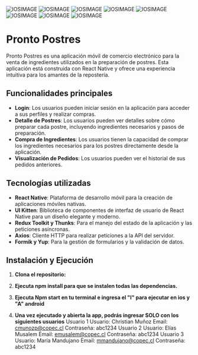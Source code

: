 ![IOSIMAGE](./mocks/1.png)
![IOSIMAGE](./mocks/2.png)
![IOSIMAGE](./mocks/3.png)
![IOSIMAGE](./mocks/4.png)
![IOSIMAGE](./mocks/5.png)
![IOSIMAGE](./mocks/6.png)
![IOSIMAGE](./mocks/7.png)
![IOSIMAGE](./mocks/8.png)
# Pronto Postres

Pronto Postres es una aplicación móvil de comercio electrónico para la venta de ingredientes utilizados en la preparación de postres. Esta aplicación está construida con React Native y ofrece una experiencia intuitiva para los amantes de la repostería.

## Funcionalidades principales

- **Login**: Los usuarios pueden iniciar sesión en la aplicación para acceder a sus perfiles y realizar compras.
- **Detalle de Postres**: Los usuarios pueden ver detalles sobre cómo preparar cada postre, incluyendo ingredientes necesarios y pasos de preparación.
- **Compra de Ingredientes**: Los usuarios tienen la capacidad de comprar los ingredientes necesarios para los postres directamente desde la aplicación.
- **Visualización de Pedidos**: Los usuarios pueden ver el historial de sus pedidos anteriores.

## Tecnologías utilizadas

- **React Native**: Plataforma de desarrollo móvil para la creación de aplicaciones móviles nativas.
- **UI Kitten**: Biblioteca de componentes de interfaz de usuario de React Native para un diseño elegante y moderno.
- **Redux Toolkit y Thunks**: Para el manejo del estado de la aplicación y las peticiones asíncronas.
- **Axios**: Cliente HTTP para realizar peticiones a la API del servidor.
- **Formik y Yup**: Para la gestión de formularios y la validación de datos.

## Instalación y Ejecución

1. **Clona el repositorio:**

2. **Ejecuta npm install para que se instalen todas las dependencias.**

3. **Ejecuta Npm start en tu terminal e ingresa el "I" para ejecutar en ios y "A" android**

4. **Una vez ejecutado y abierta la app, podrás ingresar SOLO con los siguientes usuarios**
   Usuario 1
      Usuario: Christian Muñoz
      Email: cmunozp@copec.cl
      Contraseña: abc1234
   Usuario 2 
      Usuario: Elías Musalem
      Email: emusalem@copec.cl
      Contraseña: abc1234
   Usuario 3
      Usuario: María Mandujano
      Email: mmandujano@copec.cl
      Contraseña: abc1234
